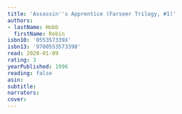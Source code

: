 ```yaml
---
title: 'Assassin''s Apprentice (Farseer Trilogy, #1)'
authors:
- lastName: Hobb
  firstName: Robin
isbn10: '055357339X'
isbn13: '9780553573398'
read: 2020-01-09
rating: 3
yearPublished: 1996
reading: false
asin:
subtitle:
narrators:
cover:
---
```


